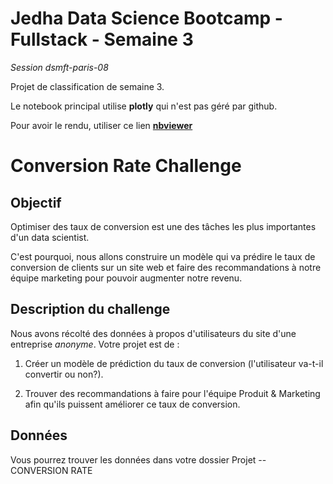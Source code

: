# Jedha Data Science Bootcamp - Fullstack - Semaine 3

_Session dsmft-paris-08_

Projet de classification de semaine 3.

Le notebook principal utilise **plotly** qui n'est pas géré par github.

Pour avoir le rendu, utiliser ce lien **[nbviewer](https://nbviewer.jupyter.org/github/thefifthagreement/jedha-fs-s3-project/blob/master/conversion_rate.ipynb)**

# Conversion Rate Challenge


## Objectif

Optimiser des taux de conversion est une des tâches les plus importantes d'un data scientist.

C'est pourquoi, nous allons construire un modèle qui va prédire le taux de conversion de clients sur un site web et faire des recommandations à notre équipe marketing pour pouvoir augmenter notre revenu.


## Description du challenge

Nous avons récolté des données à propos d'utilisateurs du site d'une entreprise _anonyme_. Votre projet est de :

1. Créer un modèle de prédiction du taux de conversion (l'utilisateur va-t-il convertir ou non?).

2. Trouver des recommandations à faire pour l'équipe Produit & Marketing afin qu'ils puissent améliorer ce taux de conversion.

## Données

Vous pourrez trouver les données dans votre dossier Projet -- CONVERSION RATE
